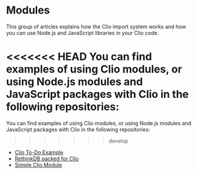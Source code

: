 # Modules

This group of articles explains how the Clio import system works and how you can use Node.js and JavaScript libraries in your Clio code.

<<<<<<< HEAD
You can find examples of using Clio modules, or using Node.js modules and JavaScript packages with Clio in the following repositories:
=======
You can find examples of using Clio modules, or using Node.js modules and JavaScript packages with Clio in the following repositories:

> > > > > > > develop

- [Clio To-Do Example](https://github.com/clio-lang/clio-todo)
- [RethinkDB packed for Clio](https://github.com/clio-lang/rethinkdb)
- [Simple Clio Module](https://github.com/clio-lang/answer)
